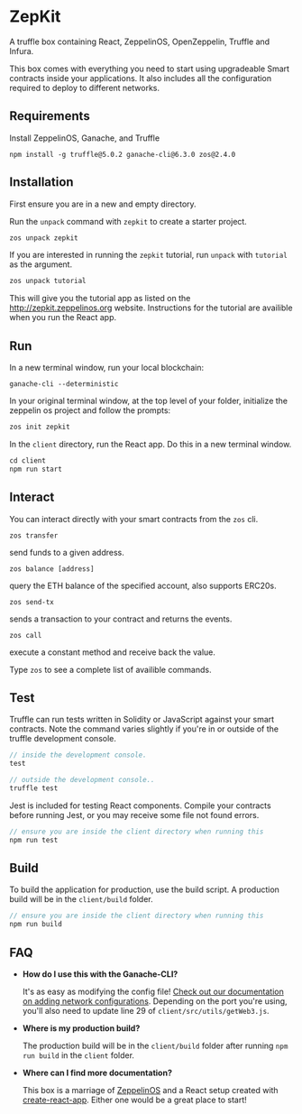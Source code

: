 # ZepKit
A truffle box containing React, ZeppelinOS, OpenZeppelin, Truffle and Infura.

This box comes with everything you need to start using upgradeable Smart
contracts inside your applications. It also includes all the configuration
required to deploy to different networks.

## Requirements

Install ZeppelinOS, Ganache, and Truffle

```
npm install -g truffle@5.0.2 ganache-cli@6.3.0 zos@2.4.0
```

## Installation

First ensure you are in a new and empty directory.

Run the `unpack` command with `zepkit` to create a starter project. 

```javascript
zos unpack zepkit
```
If you are interested in running the `zepkit` tutorial, run `unpack` with `tutorial` as the argument.

```javascript
zos unpack tutorial
```

This will give you the tutorial app as listed on the http://zepkit.zeppelinos.org website.
Instructions for the tutorial are availible when you run the React app.

## Run

In a new terminal window, run your local blockchain:

```
ganache-cli --deterministic
```

In your original terminal window, at the top level of your folder, initialize the zeppelin os project
and follow the prompts:

```javascript
zos init zepkit
```

In the `client` directory, run the React app. Do this in a new terminal window. 

```javascript
cd client
npm run start
```

## Interact

You can interact directly with your smart contracts from the `zos` cli. 

   `zos transfer`                                        	
   
   send funds to a given address.

   `zos balance [address]`                               	
   
   query the ETH balance of the specified account, also supports ERC20s.

   `zos send-tx`                                         	
   
   sends a transaction to your contract and returns the events.

   `zos call`                                           	
   
   execute a constant method and receive back the value.


Type `zos` to see a complete list of availible commands.


## Test

Truffle can run tests written in Solidity or JavaScript against your smart contracts. Note the command varies slightly if you're in or outside of the truffle development console.

```javascript
// inside the development console.
test

// outside the development console..
truffle test
```

Jest is included for testing React components. Compile your contracts before running Jest, or you may receive some file not found errors.

```javascript
// ensure you are inside the client directory when running this
npm run test
```

## Build

To build the application for production, use the build script. A production build will be in the `client/build` folder.

```javascript
// ensure you are inside the client directory when running this
npm run build
```

## FAQ

* __How do I use this with the Ganache-CLI?__

    It's as easy as modifying the config file! [Check out our documentation on adding network configurations](http://truffleframework.com/docs/advanced/configuration#networks). Depending on the port you're using, you'll also need to update line 29 of `client/src/utils/getWeb3.js`.

* __Where is my production build?__

    The production build will be in the `client/build` folder after running `npm run build` in the `client` folder.

* __Where can I find more documentation?__

    This box is a marriage of [ZeppelinOS](https://zeppelinos.org/) and a React setup created with [create-react-app](https://github.com/facebookincubator/create-react-app/blob/master/packages/react-scripts/template/README.md). Either one would be a great place to start!
